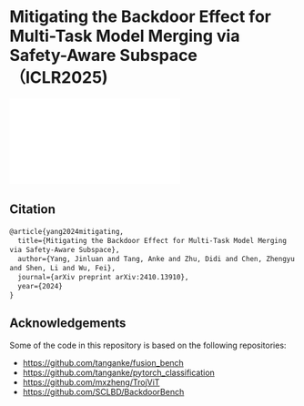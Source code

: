 # Mitigating the Backdoor Effect for Multi-Task Model Merging via Safety-Aware Subspace （ICLR2025)

![framework](images/DAM_Method.pdf)

## Citation
```
@article{yang2024mitigating,
  title={Mitigating the Backdoor Effect for Multi-Task Model Merging via Safety-Aware Subspace},
  author={Yang, Jinluan and Tang, Anke and Zhu, Didi and Chen, Zhengyu and Shen, Li and Wu, Fei},
  journal={arXiv preprint arXiv:2410.13910},
  year={2024}
}

```

## Acknowledgements

Some of the code in this repository is based on the following repositories:

- https://github.com/tanganke/fusion_bench
- https://github.com/tanganke/pytorch_classification
- https://github.com/mxzheng/TrojViT
- https://github.com/SCLBD/BackdoorBench
